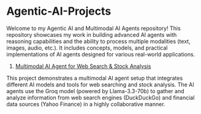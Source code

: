 # Agentic-AI-Projects

Welcome to my Agentic AI and Multimodal AI Agents repository! This repository showcases my work in building advanced AI agents with reasoning capabilities and the ability to process multiple modalities (text, images, audio, etc.). It includes concepts, models, and practical implementations of AI agents designed for various real-world applications.

1. [Multimodal AI Agent for Web Search & Stock Analysis](https://github.com/Ravjot03/Multimodal-AI-Agent)

This project demonstrates a multimodal AI agent setup that integrates different AI models and tools for web searching and stock analysis. The AI agents use the Groq model (powered by Llama-3.3-70b) to gather and analyze information from web search engines (DuckDuckGo) and financial data sources (Yahoo Finance) in a highly collaborative manner.

